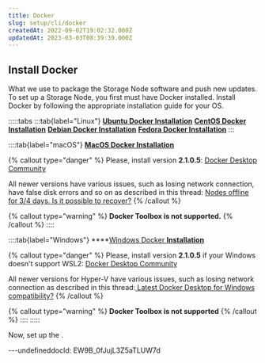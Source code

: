 ```yaml
---
title: Docker
slug: setup/cli/docker
createdAt: 2022-09-02T19:02:32.000Z
updatedAt: 2023-03-03T08:39:39.000Z
---
```


## Install Docker

What we use to package the Storage Node software and push new updates. To set up a Storage Node, you first must have Docker installed. Install Docker by following the appropriate installation guide for your OS.

:::::tabs
:::tab{label="Linux"}
[**Ubuntu Docker Installation**](https://docs.docker.com/install/linux/docker-ce/ubuntu/)
[**CentOS Docker Installation**](https://docs.docker.com/install/linux/docker-ce/centos/)
[**Debian Docker Installation**](https://docs.docker.com/install/linux/docker-ce/debian/)
[**Fedora Docker Installation**](https://docs.docker.com/install/linux/docker-ce/fedora/)
:::

::::tab{label="macOS"}
[**MacOS Docker Installation**](https://docs.docker.com/docker-for-mac/install/)



{% callout type="danger"  %} 
Please, install version **2.1.0.5**: [Docker Desktop Community](https://docs.docker.com/docker-for-mac/release-notes/#docker-desktop-community-2105)

All newer versions have various issues, such as losing network connection, have false disk errors and so on as described in this thread: [Nodes offline for 3/4 days. Is it possible to recover?](https://forum.storj.io/t/nodes-offline-for-3-4-days-is-it-possible-to-recover/11697/16?u=alexey)
{% /callout %}

{% callout type="warning"  %} 
**Docker Toolbox is not supported.**
{% /callout %}
::::

::::tab{label="Windows"}
****[Windows Docker **Installation**](https://docs.docker.com/docker-for-windows/install/#install-docker-desktop-for-windows-desktop-app)



{% callout type="danger"  %} 
Please, install version **2.1.0.5** if your Windows doesn't support WSL2: [Docker Desktop Community](https://docs.docker.com/docker-for-mac/release-notes/#docker-desktop-community-2105)

All newer versions for Hyper-V have various issues, such as losing network connection as described in this thread:[ Latest Docker Desktop for Windows compatibility?](https://forum.storj.io/t/latest-docker-desktop-for-windows-compatibility/6045)
{% /callout %}

{% callout type="warning"  %} 
**Docker Toolbox is not supported**
{% /callout %}
::::
:::::



Now, set up the [](docId\:HaDkV_0aWg9OJoBe53o-J).

---undefineddocId: EW9B_0fJujL3Z5aTLUW7d
